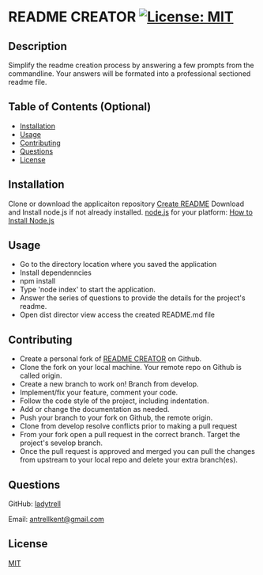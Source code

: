 # README CREATOR  [![License: MIT](undefined)](undefined)
  
  ## Description

  Simplify the readme creation process by answering a few prompts from the commandline.  Your answers will be formated into a professional sectioned readme file.


  ## Table of Contents (Optional)

 - [Installation](#installation)
 - [Usage](#usage)
 - [Contributing](#contributing)
 - [Questions](#questions)
 - [License](#license)

  ## Installation

  Clone or download the applicaiton repository
[Create README](https://github.com/ladytrell/create-readme)
Download and Install node.js if not already installed.  [node.js](https://nodejs.org/en/) for your platform:  [How to Install Node.js](https://nodejs.dev/learn/how-to-install-nodejs)

  ## Usage

 -  Go to the directory location where you saved the application 
 - Install dependenncies
 - npm install
 - Type 'node index' to start the application. 
 - Answer the series of questions to provide the details for the project's readme.
 - Open dist director view access the created README.md file

  ## Contributing

 - Create a personal fork of [README CREATOR](https://github.com/ladytrell/create-readme/) on Github.
 - Clone the fork on your local machine. Your remote repo on Github is called origin.
 - Create a new branch to work on! Branch from develop.
 - Implement/fix your feature, comment your code.
 - Follow the code style of the project, including indentation.
 - Add or change the documentation as needed.
 - Push your branch to your fork on Github, the remote origin.
 - Clone from develop resolve conflicts prior to making a pull request
 - From your fork open a pull request in the correct branch. Target the project's sevelop branch.
 - Once the pull request is approved and merged you can pull the changes from upstream to your local repo and delete your extra branch(es).


  ## Questions

  GitHub: [ladytrell](https://github.com/ladytrell)

  Email: [antrellkent@gmail.com](mailto:antrellkent@gmail.com)

   
  ## License

  [MIT](undefined)
  

